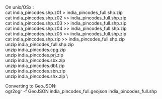 On unix/OSx : \
cat india_pincodes.shp.z01 > india_pincodes_full.shp.zip \
cat india_pincodes.shp.z02 >> india_pincodes_full.shp.zip \
cat india_pincodes.shp.z03 >> india_pincodes_full.shp.zip \
cat india_pincodes.shp.z04 >> india_pincodes_full.shp.zip \
cat india_pincodes.shp.z05 >> india_pincodes_full.shp.zip \
cat india_pincodes.shp.zip >> india_pincodes_full.shp.zip \
unzip india_pincodes_full.shp.zip \
unzip india_pincodes.cpg.zip \
unzip india_pincodes.prj.zip \
unzip india_pincodes.sbx.zip \
unzip india_pincodes.dbf.zip \
unzip india_pincodes.sbn.zip \
unzip india_pincodes.shx.zip \

Converting to GeoJSON: \
ogr2ogr -f GeoJSON india_pincodes_full.geojson india_pincodes_full.shp
